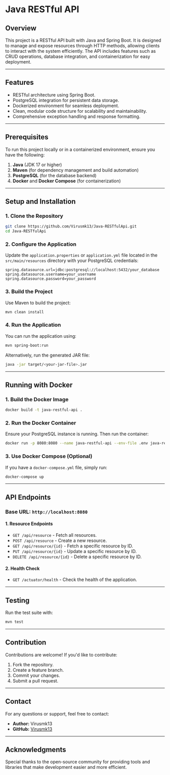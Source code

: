 # Java RESTful API

## Overview
This project is a RESTful API built with Java and Spring Boot. It is designed to manage and expose resources through HTTP methods, allowing clients to interact with the system efficiently. The API includes features such as CRUD operations, database integration, and containerization for easy deployment.

---

## Features

- RESTful architecture using Spring Boot.
- PostgreSQL integration for persistent data storage.
- Dockerized environment for seamless deployment.
- Clean, modular code structure for scalability and maintainability.
- Comprehensive exception handling and response formatting.

---

## Prerequisites

To run this project locally or in a containerized environment, ensure you have the following:

1. **Java** (JDK 17 or higher)
2. **Maven** (for dependency management and build automation)
3. **PostgreSQL** (for the database backend)
4. **Docker** and **Docker Compose** (for containerization)

---

## Setup and Installation

### 1. Clone the Repository
```bash
git clone https://github.com/Virusmk13/Java-RESTfulApi.git
cd Java-RESTfulApi
```

### 2. Configure the Application
Update the `application.properties` or `application.yml` file located in the `src/main/resources` directory with your PostgreSQL credentials:

```properties
spring.datasource.url=jdbc:postgresql://localhost:5432/your_database
spring.datasource.username=your_username
spring.datasource.password=your_password
```

### 3. Build the Project
Use Maven to build the project:
```bash
mvn clean install
```

### 4. Run the Application
You can run the application using:
```bash
mvn spring-boot:run
```

Alternatively, run the generated JAR file:
```bash
java -jar target/<your-jar-file>.jar
```

---

## Running with Docker

### 1. Build the Docker Image
```bash
docker build -t java-restful-api .
```

### 2. Run the Docker Container
Ensure your PostgreSQL instance is running. Then run the container:
```bash
docker run -p 8080:8080 --name java-restful-api --env-file .env java-restful-api
```

### 3. Use Docker Compose (Optional)
If you have a `docker-compose.yml` file, simply run:
```bash
docker-compose up
```

---

## API Endpoints

### Base URL: `http://localhost:8080`

#### 1. Resource Endpoints
- `GET /api/resource` - Fetch all resources.
- `POST /api/resource` - Create a new resource.
- `GET /api/resource/{id}` - Fetch a specific resource by ID.
- `PUT /api/resource/{id}` - Update a specific resource by ID.
- `DELETE /api/resource/{id}` - Delete a specific resource by ID.

#### 2. Health Check
- `GET /actuator/health` - Check the health of the application.

---

## Testing

Run the test suite with:
```bash
mvn test
```

---

## Contribution
Contributions are welcome! If you'd like to contribute:
1. Fork the repository.
2. Create a feature branch.
3. Commit your changes.
4. Submit a pull request.

---

## Contact
For any questions or support, feel free to contact:
- **Author:** Virusmk13
- **GitHub:** [Virusmk13](https://github.com/Virusmk13)

---

## Acknowledgments
Special thanks to the open-source community for providing tools and libraries that make development easier and more efficient.

